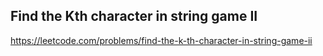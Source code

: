 ## Find the Kth character in string game II
https://leetcode.com/problems/find-the-k-th-character-in-string-game-ii

